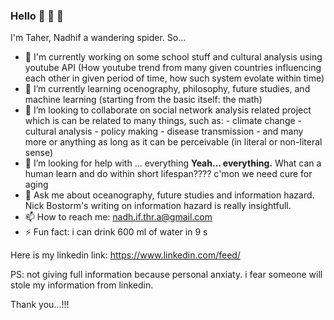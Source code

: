 ### Hello 👋 👋 👋
I'm Taher, Nadhif a wandering spider.
So...

- 🔭 I'm currently working on some school stuff and cultural analysis using youtube API
      (How youtube trend from many given countries influencing each other in given period of time, how such system evolate within time)
- 🌱 I’m currently learning ocenography, philosophy, future studies, and machine learning (starting from the basic itself: the math)
- 👯 I’m looking to collaborate on social network analysis related project
      which is can be related to many things, such as:
      - climate change
      - cultural analysis
      - policy making
      - disease transmission
      - and many more
      or anything as long as it can be perceivable (in literal or non-literal sense)
- 🤔 I’m looking for help with ... everything
**Yeah... everything.**
What can a human learn and do within short lifespan????
c'mon we need cure for aging 
- 💬 Ask me about oceanography, future studies and information hazard.
  Nick Bostorm's writing on information hazard is really insightfull.
- 📫 How to reach me: nadh.if.thr.a@gmail.com
- ⚡ Fun fact: i can drink 600 ml of water in 9 s

Here is my linkedin link:
https://www.linkedin.com/feed/

PS:
not giving full information because personal anxiaty. 
i fear someone will stole my information from linkedin.

Thank you...!!!
